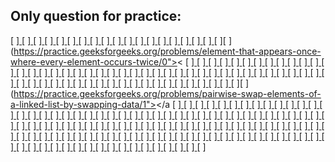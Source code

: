 ## Only question for practice:
[ ][ ](https://practice.geeksforgeeks.org/problems/delete-without-head-pointer/1)
[ ][ ](https://practice.geeksforgeeks.org/problems/mirror-tree/1)
[ ][ ](https://practice.geeksforgeeks.org/problems/minimum-element-in-bst/1)
[ ][ ](https://practice.geeksforgeeks.org/problems/sort-a-linked-list/1)
[ ][ ](https://practice.geeksforgeeks.org/problems/maximum-in-struct-array/1)
[ ][ ](https://practice.geeksforgeeks.org/problems/kth-smallest-element/0)
[ ][ ](https://practice.geeksforgeeks.org/problems/k-distance-from-root/1)
[ ][ ](https://practice.geeksforgeeks.org/problems/count-number-of-subtrees-having-given-sum/1)
[ ][ ](https://practice.geeksforgeeks.org/problems/merge-2-sorted-linked-list-in-reverse-order/1)
[ ][ ](https://practice.geeksforgeeks.org/problems/union-of-two-linked-list/1)
[ ][ ](https://practice.geeksforgeeks.org/problems/reverse-words-in-a-given-string5459/1)
[ ][ ](https://practice.geeksforgeeks.org/problems/determine-if-two-trees-are-identical/1)
[ ][ ](https://practice.geeksforgeeks.org/problems/square-root/1)
[ ][ ](https://practice.geeksforgeeks.org/problems/decode-the-pattern/0)
[ ][ ](https://practice.geeksforgeeks.org/problems/count-occurences-of-anagrams/0)
[ ][ ](https://practice.geeksforgeeks.org/problems/find-position-of-set-bit/0)
[ ][ ](https://practice.geeksforgeeks.org/problems/number-of-paths/0)
[ ][ ](https://practice.geeksforgeeks.org/problems/print-pattern/0)
[ ][ ](https://practice.geeksforgeeks.org/problems/element-that-appears-once-where-every-element-occurs-twice/0"><
[ ][ ](https://practice.geeksforgeeks.org/problems/circular-linked-list/1)
[ ][ ](https://practice.geeksforgeeks.org/problems/binary-representation/0)
[ ][ ](https://practice.geeksforgeeks.org/problems/transform-to-sum-tree/1)
[ ][ ](https://practice.geeksforgeeks.org/problems/lowest-common-ancestor-in-a-bst/1)
[ ][ ](https://practice.geeksforgeeks.org/problems/check-if-tree-is-isomorphic/1)
[ ][ ](https://practice.geeksforgeeks.org/problems/implement-strstr/1)
[ ][ ](https://practice.geeksforgeeks.org/problems/find-the-fine/0)
[ ][ ](https://practice.geeksforgeeks.org/problems/diameter-of-binary-tree/1)
[ ][ ](https://practice.geeksforgeeks.org/problems/sort-in-specific-order/0)
[ ][ ](https://practice.geeksforgeeks.org/problems/maximum-width-of-tree/1)
[ ][ ](https://practice.geeksforgeeks.org/problems/delete-middle-of-linked-list/1)
[ ][ ](https://practice.geeksforgeeks.org/problems/implement-stack-using-linked-list/1)
[ ][ ](https://practice.geeksforgeeks.org/problems/reorder-list/1)
[ ][ ](https://practice.geeksforgeeks.org/problems/maximum-path-sum/1)
[ ][ ](https://practice.geeksforgeeks.org/problems/implement-two-stacks-in-an-array/1)
[ ][ ](https://practice.geeksforgeeks.org/problems/level-order-traversal/1)
[ ][ ](https://practice.geeksforgeeks.org/problems/design-a-tiny-url-or-url-shortener/0)
[ ][ ](https://practice.geeksforgeeks.org/problems/intersection-point-in-y-shapped-linked-lists/1)
[ ][ ](https://practice.geeksforgeeks.org/problems/print-bst-elements-in-given-range/1)
[ ][ ](https://practice.geeksforgeeks.org/problems/match-specific-pattern/1)
[ ][ ](https://practice.geeksforgeeks.org/problems/given-a-linked-list-of-0s-1s-and-2s-sort-it/1)
[ ][ ](https://practice.geeksforgeeks.org/problems/merge-two-sorted-linked-lists/1)
[ ][ ](https://practice.geeksforgeeks.org/problems/roman-number-to-integer/0)
[ ][ ](https://practice.geeksforgeeks.org/problems/maximum-no-of-1s-row/0)
[ ][ ](https://practice.geeksforgeeks.org/problems/reverse-a-linked-list/1)
[ ][ ](https://practice.geeksforgeeks.org/problems/reverse-each-word-in-a-given-string/0)
[ ][ ](https://practice.geeksforgeeks.org/problems/word-break/0)
[ ][ ](https://practice.geeksforgeeks.org/problems/fixed-two-nodes-of-a-bst/1)
[ ][ ](https://practice.geeksforgeeks.org/problems/sort-an-array-of-0s-1s-and-2s/0)
[ ][ ](https://practice.geeksforgeeks.org/problems/remove-loop-in-linked-list/1)
[ ][ ](https://practice.geeksforgeeks.org/problems/serialize-and-deserialize-a-binary-tree/1)
[ ][ ](https://practice.geeksforgeeks.org/problems/matrix-chain-multiplication/0)
[ ][ ](https://practice.geeksforgeeks.org/problems/finding-middle-element-in-a-linked-list/1)
[ ][ ](https://practice.geeksforgeeks.org/problems/reverse-level-order-traversal/1)
[ ][ ](https://practice.geeksforgeeks.org/problems/queue-using-two-stacks/1)
[ ][ ](https://practice.geeksforgeeks.org/problems/merge-k-sorted-arrays/1)
[ ][ ](https://practice.geeksforgeeks.org/problems/rotten-oranges/0)
[ ][ ](https://practice.geeksforgeeks.org/problems/zero-sum-subarrays/0)
[ ][ ](https://practice.geeksforgeeks.org/problems/perfect-sum-problem/0)
[ ][ ](https://practice.geeksforgeeks.org/problems/shortest-common-supersequence/0)
[ ][ ](https://practice.geeksforgeeks.org/problems/k-largest-elements/0)
[ ][ ](https://practice.geeksforgeeks.org/problems/delete-nodes-greater-than-k/1)
[ ][ ](https://practice.geeksforgeeks.org/problems/coin-change/0)
[ ][ ](https://practice.geeksforgeeks.org/problems/excel-sheet/0)
[ ][ ](https://practice.geeksforgeeks.org/problems/remove-all-duplicates-from-a-given-string/0)
[ ][ ](https://practice.geeksforgeeks.org/problems/reverse-a-linked-list-in-groups-of-given-size/1)
[ ][ ](https://practice.geeksforgeeks.org/problems/connect-nodes-at-same-level/1)
[ ][ ](https://practice.geeksforgeeks.org/problems/longest-even-length-substring/0)
[ ][ ](https://practice.geeksforgeeks.org/problems/rotate-by-90-degree/0)
[ ][ ](https://practice.geeksforgeeks.org/problems/length-of-largest-region-of-1s/1)
[ ][ ](https://practice.geeksforgeeks.org/problems/generate-grey-code-sequences/1)
[ ][ ](https://practice.geeksforgeeks.org/problems/merge-two-bst-s/1)
[ ][ ](https://practice.geeksforgeeks.org/problems/count-distinct-elements-in-every-window/1)
[ ][ ](https://practice.geeksforgeeks.org/problems/clone-a-linked-list-with-next-and-random-pointer/1)
[ ][ ](https://practice.geeksforgeeks.org/problems/replace-the-bit/0)
[ ][ ](https://practice.geeksforgeeks.org/problems/check-if-subtree/1)
[ ][ ](https://practice.geeksforgeeks.org/problems/brackets-in-matrix-chain-multiplication/0)
[ ][ ](https://practice.geeksforgeeks.org/problems/convert-to-roman-no/1)
[ ][ ](https://practice.geeksforgeeks.org/problems/level-order-traversal-in-spiral-form/1)
[ ][ ](https://practice.geeksforgeeks.org/problems/non-repeating-character/0)
[ ][ ](https://practice.geeksforgeeks.org/problems/pairwise-swap-elements-of-a-linked-list-by-swapping-data/1"></a
[ ][ ](https://practice.geeksforgeeks.org/problems/bfs-traversal-of-graph/1)
[ ][ ](https://practice.geeksforgeeks.org/problems/next-permutation/0)
[ ][ ](https://practice.geeksforgeeks.org/problems/optimal-strategy-for-a-game/0)
[ ][ ](https://practice.geeksforgeeks.org/problems/relative-sorting/0)
[ ][ ](https://practice.geeksforgeeks.org/problems/longest-bitonic-subsequence/0)
[ ][ ](https://practice.geeksforgeeks.org/problems/solve-the-sudoku/0)
[ ][ ](https://practice.geeksforgeeks.org/problems/merge-sort/1)
[ ][ ](https://practice.geeksforgeeks.org/problems/binary-tree-to-dll/1)
[ ][ ](https://practice.geeksforgeeks.org/problems/sum-of-leaf-nodes-at-min-level/1)
[ ][ ](https://practice.geeksforgeeks.org/problems/arranging-the-array/0)
[ ][ ](https://practice.geeksforgeeks.org/problems/largest-number-formed-from-an-array/0)
[ ][ ](https://practice.geeksforgeeks.org/problems/nth-item-through-sum/0)
[ ][ ](https://practice.geeksforgeeks.org/problems/palindrome-numbers/0)
[ ][ ](https://practice.geeksforgeeks.org/problems/length-of-largest-region-of-1s/0)
[ ][ ](https://practice.geeksforgeeks.org/problems/longest-substring-containing-1/1)
[ ][ ](https://practice.geeksforgeeks.org/problems/topological-sort/1)
[ ][ ](https://practice.geeksforgeeks.org/problems/majority-element/0)
[ ][ ](https://practice.geeksforgeeks.org/problems/length-of-longest-palindrome-in-linked-list/1)
[ ][ ](https://practice.geeksforgeeks.org/problems/travelling-salesman-problem/0)
[ ][ ](https://practice.geeksforgeeks.org/problems/lowest-common-ancestor-in-a-binary-tree/1)
[ ][ ](https://practice.geeksforgeeks.org/problems/the-celebrity-problem/1)
[ ][ ](https://practice.geeksforgeeks.org/problems/check-if-linked-list-is-pallindrome/1)
[ ][ ](https://practice.geeksforgeeks.org/problems/level-order-traversal-line-by-line/1)
[ ][ ](https://practice.geeksforgeeks.org/problems/find-the-number-of-islands/1)
[ ][ ](https://practice.geeksforgeeks.org/problems/minimum-element-in-a-sorted-and-rotated-array/0)
[ ][ ](https://practice.geeksforgeeks.org/problems/maximize-the-array/0)
[ ][ ](https://practice.geeksforgeeks.org/problems/search-in-a-rotated-array/0)
[ ][ ](https://practice.geeksforgeeks.org/problems/inversion-of-array/0)
[ ][ ](https://practice.geeksforgeeks.org/problems/reverse-words-in-a-given-string/0)
[ ][ ](https://practice.geeksforgeeks.org/problems/maximum-product-subarray/0)
[ ][ ](https://practice.geeksforgeeks.org/problems/nearest-multiple-of-10/0)
[ ][ ](https://practice.geeksforgeeks.org/problems/delete-n-nodes-after-m-nodes-of-a-linked-list/1)
[ ][ ](https://practice.geeksforgeeks.org/problems/combination-sum-part-2/0)
[ ][ ](https://practice.geeksforgeeks.org/problems/interleaved-strings/1)
[ ][ ](https://practice.geeksforgeeks.org/problems/buildings-receiving-sunlight/0)
[ ][ ](https://practice.geeksforgeeks.org/problems/construct-tree-1/1)
[ ][ ](https://practice.geeksforgeeks.org/problems/root-to-leaf-path-sum/1)
[ ][ ](https://practice.geeksforgeeks.org/problems/urlify-a-given-string/0)
[ ][ ](https://practice.geeksforgeeks.org/problems/longest-common-substring/0)
[ ][ ](https://practice.geeksforgeeks.org/problems/factorials-of-large-numbers/0)
[ ][ ](https://practice.geeksforgeeks.org/problems/0-1-knapsack-problem/0)
[ ][ ](https://practice.geeksforgeeks.org/problems/knight-walk/0)
[ ][ ](https://practice.geeksforgeeks.org/problems/boolean-string-value/0)
[ ][ ](https://practice.geeksforgeeks.org/problems/spirally-traversing-a-matrix/0)
[ ][ ](https://practice.geeksforgeeks.org/problems/box-stacking/1)
[ ][ ](https://practice.geeksforgeeks.org/problems/construct-binary-tree-from-parent-array/1)
[ ][ ](https://practice.geeksforgeeks.org/problems/is-binary-number-multiple-of-3/0)
[ ][ ](https://practice.geeksforgeeks.org/problems/finding-the-numbers/0)
[ ][ ](https://practice.geeksforgeeks.org/problems/longest-distinct-characters-in-string/0)
[ ][ ](https://practice.geeksforgeeks.org/problems/string-ignorance/0)
[ ][ ](https://practice.geeksforgeeks.org/problems/remove-duplicates/0)
[ ][ ](https://practice.geeksforgeeks.org/problems/flattening-a-linked-list/1)
[ ][ ](https://practice.geeksforgeeks.org/problems/circular-tour/1)
[ ][ ](https://practice.geeksforgeeks.org/problems/run-length-encoding/1)
[ ][ ](https://practice.geeksforgeeks.org/problems/missing-number-in-array/0)
[ ][ ](https://practice.geeksforgeeks.org/problems/kadanes-algorithm/0)
[ ][ ](https://practice.geeksforgeeks.org/problems/implement-atoi/1)
[ ][ ](https://practice.geeksforgeeks.org/problems/insert-a-node-in-a-bst/1)
[ ][ ](https://practice.geeksforgeeks.org/problems/max-rectangle/1)
[ ][ ](https://practice.geeksforgeeks.org/problems/node-at-distance/1)
[ ][ ](https://practice.geeksforgeeks.org/problems/solve-the-sudoku/1)
[ ][ ](https://practice.geeksforgeeks.org/problems/remove-common-characters-and-concatenate/0)
[ ][ ](https://practice.geeksforgeeks.org/problems/first-non-repeating-character-in-a-stream/0)
[ ][ ](https://practice.geeksforgeeks.org/problems/alien-dictionary/1)
[ ][ ](https://practice.geeksforgeeks.org/problems/longest-palindrome-in-a-string/0)
[ ][ ](https://practice.geeksforgeeks.org/problems/power-of-2/0)
[ ][ ](https://practice.geeksforgeeks.org/problems/day-of-the-week/0)
[ ][ ](https://practice.geeksforgeeks.org/problems/find-median-in-a-stream/0)
[ ][ ](https://practice.geeksforgeeks.org/problems/stock-buy-and-sell/0)
[ ][ ](https://practice.geeksforgeeks.org/problems/detect-cycle-in-a-directed-graph/1)
[ ][ ](https://practice.geeksforgeeks.org/problems/add-two-numbers-represented-by-linked-lists/1)
[ ][ ](https://practice.geeksforgeeks.org/problems/column-name-from-a-given-column-number/0)
[ ][ ](https://practice.geeksforgeeks.org/problems/next-greater-number-set-digits/0)
[ ][ ](https://practice.geeksforgeeks.org/problems/add-binary-strings/0)
[ ][ ](https://practice.geeksforgeeks.org/problems/intersection-of-two-sorted-linked-lists/1)
[ ][ ](https://practice.geeksforgeeks.org/problems/validate-an-ip-address/1)
[ ][ ](https://practice.geeksforgeeks.org/problems/two-numbers-with-sum-closest-to-zero/0)
[ ][ ](https://practice.geeksforgeeks.org/problems/minimum-points-to-reach-destination/0)
[ ][ ](https://practice.geeksforgeeks.org/problems/combination-sum/0)
[ ][ ](https://practice.geeksforgeeks.org/problems/ease-the-array/0)
[ ][ ](https://practice.geeksforgeeks.org/problems/carry-counter/0)
[ ][ ](https://practice.geeksforgeeks.org/problems/overlapping-rectangles/0)
[ ][ ](https://practice.geeksforgeeks.org/problems/key-pair/0)
[ ][ ](https://practice.geeksforgeeks.org/problems/boolean-parenthesization/0)
[ ][ ](https://practice.geeksforgeeks.org/problems/consecutive-1s-not-allowed/0)
[ ][ ](https://practice.geeksforgeeks.org/problems/subsets/0)
[ ][ ](https://practice.geeksforgeeks.org/problems/boundary-traversal-of-binary-tree/1)
[ ][ ](https://practice.geeksforgeeks.org/problems/a-simple-fraction/0)
[ ][ ](https://practice.geeksforgeeks.org/problems/sorted-insert-for-circular-linked-list/1)
[ ][ ](https://practice.geeksforgeeks.org/problems/closest-number/0)
[ ][ ](https://practice.geeksforgeeks.org/problems/-regex-matching/0)
[ ][ ](https://practice.geeksforgeeks.org/problems/mobile-numeric-keypad/0)
[ ][ ](https://practice.geeksforgeeks.org/problems/multiply-two-strings/1)
[ ][ ](https://practice.geeksforgeeks.org/problems/finding-number/0)
[ ][ ](https://practice.geeksforgeeks.org/problems/merge-two-sorted-arrays/0)
[ ][ ](https://practice.geeksforgeeks.org/problems/tic-tac-toe/0)
[ ][ ](https://practice.geeksforgeeks.org/problems/get-minimum-element-from-stack/1)
[ ][ ](https://practice.geeksforgeeks.org/problems/phone-directory/0)
[ ][ ](https://practice.geeksforgeeks.org/problems/next-smallest-palindrome/0)
[ ][ ](https://practice.geeksforgeeks.org/problems/number-to-words/0)
[ ][ ](https://practice.geeksforgeeks.org/problems/difficulty-of-sentence/0)
[ ][ ](https://practice.geeksforgeeks.org/problems/intersection-of-two-linked-list/1)
[ ][ ](https://practice.geeksforgeeks.org/problems/transform-the-array/0)
[ ][ ](https://practice.geeksforgeeks.org/problems/common-elements/0)
[ ][ ](https://practice.geeksforgeeks.org/problems/minimize-string-value/0)
[ ][ ](https://practice.geeksforgeeks.org/problems/check-for-bst/1)
[ ][ ](https://practice.geeksforgeeks.org/problems/convert-to-strictly-increasing-array/0)
[ ][ ](https://practice.geeksforgeeks.org/problems/find-the-string-in-grid/0)
[ ][ ](https://practice.geeksforgeeks.org/problems/sum-of-numbers-or-number/0)
[ ][ ](https://practice.geeksforgeeks.org/problems/word-boggle/0)
[ ][ ](https://practice.geeksforgeeks.org/problems/string-comparison/0)
[ ][ ](https://practice.geeksforgeeks.org/problems/arithmetic-progression/0)
[ ][ ](https://practice.geeksforgeeks.org/problems/find-all-four-sum-numbers/0)
[ ][ ](https://practice.geeksforgeeks.org/problems/longest-palindromic-substring-in-linear-time/1)
[ ][ ](https://practice.geeksforgeeks.org/problems/word-wrap/0)


